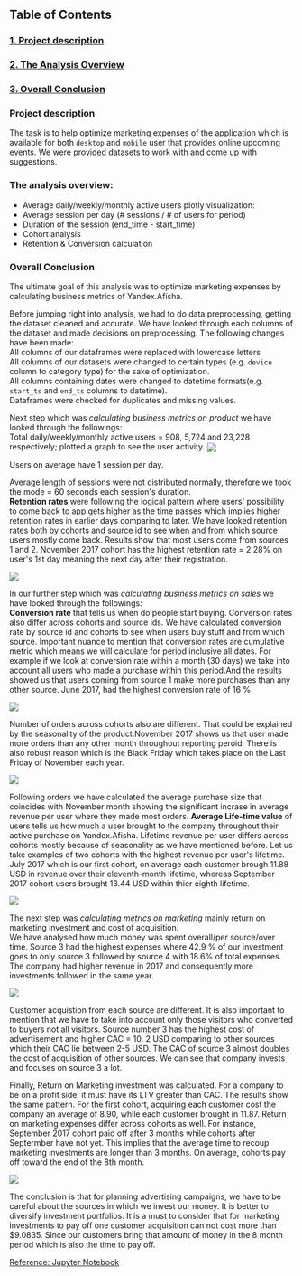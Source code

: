 ## **Table of Contents**
### [1. Project description](#1)
### [2. The Analysis Overview](#2)
### [3. Overall Conclusion](#3)



<a id='1'> </a>
### **Project description**
The task is to help optimize marketing expenses of the application which is available for both `desktop` and `mobile` user that provides online upcoming events. We were provided datasets to work with and come up with suggestions.<br>

<a id='2'> </a>
### **The analysis overview:**
 - Average daily/weekly/monthly active users  plotly visualization:
 - Average session per day (# sessions / # of users for period)
 - Duration of the session (end_time - start_time)
 - Cohort analysis
 - Retention & Conversion calculation

<a id='3'> </a>
### **Overall Conclusion**  
The ultimate goal of this analysis was to optimize marketing expenses by calculating business metrics of Yandex.Afisha.

Before jumping right into analysis, we had to do data preprocessing, getting the dataset cleaned and accurate. We have looked through each columns of the dataset and made decisions on preprocessing. The following changes have been made:   
All columns of our dataframes were replaced with lowercase letters  
All columns of our datasets were changed to certain types (e.g. `device` column to category type) for the sake of optimization.  
All columns containing dates were changed to datetime formats(e.g. `start_ts` and `end_ts` columns to datetime).  
Dataframes were checked for duplicates and missing values.  

Next step which was *calculating business metrics on product* we have looked through the followings:  
Total daily/weekly/monthly active users = 908, 5,724 and 23,228 respectively; plotted a graph to see the user activity.
 <img src='./images/dau.jpeg' align='center' > 

Users on average have 1 session per day.

Average length of sessions were not distributed normally, therefore we took the mode = 60 seconds each session's duration.  
**Retention rates** were following the logical pattern where users' possibility to come back to app gets higher as the time passes which implies higher retention rates in earlier days comparing to later. We have looked retention rates both by cohorts and source id to see when and from which source users mostly come back. Results show that most users come from sources 1 and 2. November 2017 cohort has the highest retention rate = 2.28%  on user's 1st day meaning the next day after their registration. 

 <img src='./images/retention.jpeg' align='center'>  

In our further step which was *calculating business metrics on sales* we have looked through the followings:  
 **Conversion rate** that tells us when do people start buying. Conversion rates also differ across cohorts and source ids. We have calculated conversion rate by source id and cohorts to see when users buy stuff and from which source. Important nuance to mention that conversion rates are cumulative metric which means we will calculate for period inclusive all dates. For example if we look at conversion rate within a month (30 days) we take into account all users who made a purchase within this period.And the results showed us that users coming from source 1 make more purchases than any other source. June 2017, had the highest conversion rate of 16 %.

<img src='./images/conversion.jpeg' align='center'>   

 Number of orders across cohorts also are different. That could be explained by the seasonality of the product.November 2017 shows us that user made more orders than any other month throughout reporting peroid. There is also robust reason which is the Black Friday which takes place on the Last Friday of November each year.

<img src='./images/orders.jpeg' align='center' > 

 Following orders we have calculated the average purchase size that coincides with November month showing the significant incrase in average revenue per user where they made most orders.
 **Average Life-time value** of users tells us how much a user brought to the company throughout their active purchase on Yandex.Afisha. Lifetime revenue per user differs across cohorts mostly because of seasonality as we have mentioned before. Let us take examples of two cohorts with the highest revenue per user's lifetime. July 2017 which is our first cohort, on average each customer brough  11.88 USD  in revenue over their eleventh-month lifetime, whereas September 2017 cohort users brought 13.44 USD within thier eighth lifetime.

<img src='./images/ltv.jpeg' align='center'>  

The next step was *calculating metrics on marketing* mainly return on marketing investment and cost of acquisition.  
 We have analysed how much money was spent overall/per source/over time. Source 3 had the highest expenses where 42.9 % of our investment goes to only source 3 followed by source 4 with 18.6% of total expenses. The company had higher revenue in 2017 and consequently more investments followed in the same year.

<img src='./images/expense.jpeg' align='center'> 

 Customer acquistion from each source are different. It is also important to mention that we have to take into account only those visitors who converted to buyers not all visitors. Source number 3 has the highest cost of advertisement and higher CAC = 10. 2 USD comparing to other sources which their CAC lie between 2-5 USD. The CAC of source 3 almost doubles the cost of acquisition of other sources. We can see that company invests and focuses on source 3 a lot. 

Finally, Return on Marketing investment was calculated. For a company to be on a profit side, it must have its LTV greater than CAC. The results show the same pattern.  For the first cohort, acquiring each customer cost the company an average of 8.90, while each customer brought in 11.87. Return on marketing expenses differ across cohorts as well. For instance, September 2017 cohort paid off after 3 months while cohorts after Septermber have not yet. This implies that the average time to recoup marketing investments are longer than 3 months. On average, cohorts pay off toward the end of the 8th month.

<img src='./images/roi.jpeg' align='center' > 

The conclusion is that for planning advertising campaigns, we have to be careful about the sources in which we invest our money. It is better to diversify investment portfolios. It is a must to consider that for marketing investments to pay off one customer acquisition can not cost more than $9.0835. Since our customers bring that amount of money in the 8 month period which is also the time to pay off.

<a href="./marketing_expenses_optimization.ipynb">Reference: Jupyter Notebook</a>   
 
